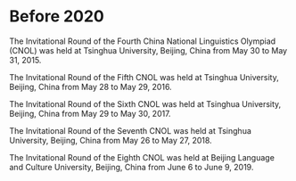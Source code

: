 # Before 2020
The Invitational Round of the Fourth China National Linguistics Olympiad (CNOL) was held at Tsinghua University, Beijing, China from May 30 to May 31, 2015.

The Invitational Round of the Fifth CNOL was held at Tsinghua University, Beijing, China from May 28 to May 29, 2016.

The Invitational Round of the Sixth CNOL was held at Tsinghua University, Beijing, China from May 29 to May 30, 2017.

The Invitational Round of the Seventh CNOL was held at Tsinghua University, Beijing, China from May 26 to May 27, 2018.

The Invitational Round of the Eighth CNOL was held at Beijing Language and Culture University, Beijing, China from June 6 to June 9, 2019.
